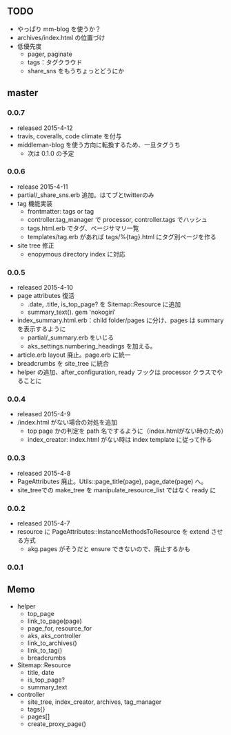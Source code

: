 ## TODO

* やっぱり mm-blog を使うか？
* archives/index.html の位置づけ
* 低優先度
  * pager, paginate
  * tags：タグクラウド
  * share_sns をもうちょっとどうにか

## master

### 0.0.7
* released 2015-4-12
* travis, coveralls, code climate を付与
* middleman-blog を使う方向に転換するため、一旦タグうち
  * 次は 0.1.0 の予定

### 0.0.6

* release 2015-4-11
* partial/_share_sns.erb 追加。はてブとtwitterのみ
* tag 機能実装
  * frontmatter: tags or tag
  * controller.tag_manager で processor, controller.tags でハッシュ
  * tags.html.erb でタグ、ページサマリ一覧
  * templates/tag.erb があれば tags/%{tag}.html にタグ別ページを作る
* site tree 修正
  * enopymous directory index に対応

### 0.0.5

* released 2015-4-10
* page attributes 復活
  * .date, .title, is_top_page? を Sitemap::Resource に追加
  * summary_text(). gem 'nokogiri'
* index_summary.html.erb：child folder/pages に分け、pages は summary を表示するように
  * partial/_summary.erb をいじる
  * aks_settings.numbering_headings を加える。
* article.erb layout 廃止。page.erb に統一  
* breadcrumbs を site_tree に統合
* helper の追加、after_configuration, ready フックは processor クラスでやることに

### 0.0.4

* released 2015-4-9
* /index.html がない場合の対処を追加
  * top page かの判定を path 名でするように（index.htmlがない時のため）
  * index_creator: index.html がない時は index template に従って作る

### 0.0.3

* released 2015-4-8
* PageAttributes 廃止。Utils::page_title(page), page_date(page) へ。
* site_treeでの make_tree を manipulate_resource_list ではなく ready に


### 0.0.2

* released 2015-4-7
* resource に PageAttributes::InstanceMethodsToResource を extend させる方式
  * akg.pages がそうだと ensure できないので、廃止するかも
  
### 0.0.1


## Memo

* helper
  * top_page
  * link_to_page(page)
  * page_for, resource_for
  * aks, aks_controller
  * link_to_archives()
  * link_to_tag()
  * breadcrumbs
* Sitemap::Resource
  * title, date
  * is_top_page?
  * summary_text
* controller
  * site_tree, index_creator, archives, tag_manager
  * tags{}
  * pages[]
  * create_proxy_page()
  
